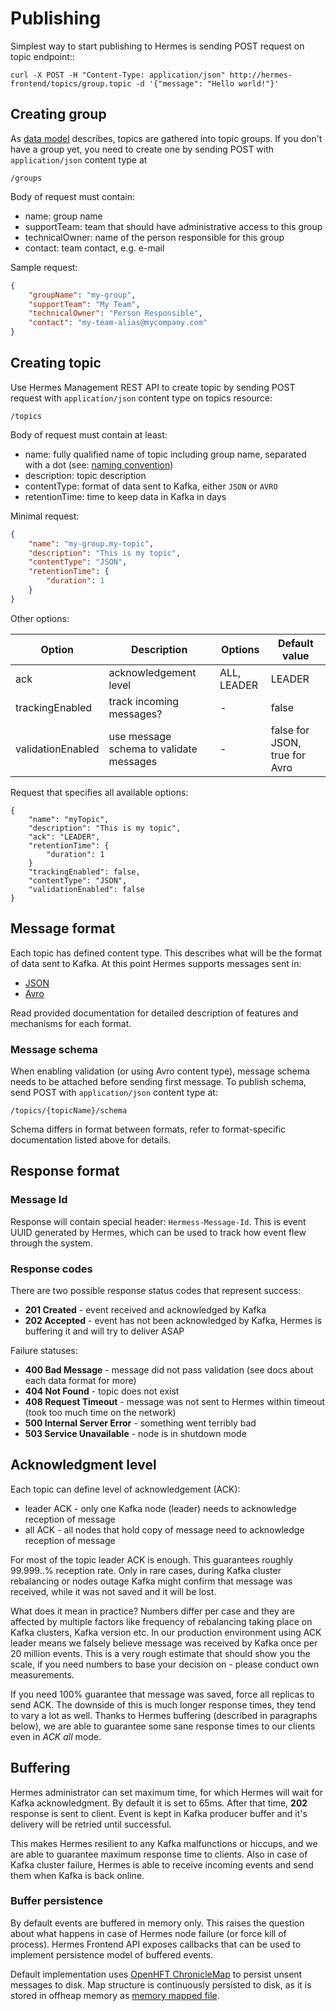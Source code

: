 # Publishing

Simplest way to start publishing to Hermes is sending POST request on topic endpoint::

```
curl -X POST -H "Content-Type: application/json" http://hermes-frontend/topics/group.topic -d '{"message": "Hello world!"}'
```

## Creating group

As [data model](/overview/data-model) describes, topics are gathered into topic groups. If you don't have a group yet,
you need to create one by sending POST with `application/json` content type at

```
/groups
```

Body of request must contain:

* name: group name
* supportTeam: team that should have administrative access to this group
* technicalOwner: name of the person responsible for this group
* contact: team contact, e.g. e-mail

Sample request:

```json
{
    "groupName": "my-group",
    "supportTeam": "My Team",
    "technicalOwner": "Person Responsible",
    "contact": "my-team-alias@mycompany.com"
}
```


## Creating topic

Use Hermes Management REST API to create topic by sending POST request with `application/json` content type
on topics resource:

```
/topics
```

Body of request must contain at least:

* name: fully qualified name of topic including group name, separated with a dot (see: [naming convention](/overview/data-model#naming-convention))
* description: topic description
* contentType: format of data sent to Kafka, either ``JSON`` or ``AVRO``
* retentionTime: time to keep data in Kafka in days

Minimal request:

```json
{
    "name": "my-group.my-topic",
    "description": "This is my topic",
    "contentType": "JSON",
    "retentionTime": {
        "duration": 1
    }
}
```

Other options:

Option            | Description                             | Options     | Default value
---------------   | --------------------------------------- | ----------- | -------------
ack               | acknowledgement level                   | ALL, LEADER | LEADER
trackingEnabled   | track incoming messages?                | -           | false
validationEnabled | use message schema to validate messages | -           | false for JSON, true for Avro

Request that specifies all available options:

```
{
    "name": "myTopic",
    "description": "This is my topic",
    "ack": "LEADER",
    "retentionTime": {
        "duration": 1
    }
    "trackingEnabled": false,
    "contentType": "JSON",
    "validationEnabled": false
}
```


## Message format

Each topic has defined content type. This describes what will be the format of data sent to Kafka.
At this point Hermes supports messages sent in:

* [JSON](publishing-json)
* [Avro](publishing-avro)

Read provided documentation for detailed description of features and mechanisms for each format.

### Message schema

When enabling validation (or using Avro content type), message schema needs to be attached before sending first message.
To publish schema, send POST with `application/json` content type at:

```
/topics/{topicName}/schema
```

Schema differs in format between formats, refer to format-specific documentation listed above for details.

## Response format

### Message Id

Response will contain special header: ``Hermess-Message-Id``. This is event UUID generated by Hermes, which can be
used to track how event flew through the system.

### Response codes

There are two possible response status codes that represent success:

* **201 Created** - event received and acknowledged by Kafka
* **202 Accepted** - event has not been acknowledged by Kafka, Hermes is buffering it and will try to deliver ASAP

Failure statuses:

* **400 Bad Message** - message did not pass validation (see docs about each data format for more)
* **404 Not Found** - topic does not exist
* **408 Request Timeout** - message was not sent to Hermes within timeout (took too much time on the network)
* **500 Internal Server Error** - something went terribly bad
* **503 Service Unavailable** - node is in shutdown mode

## Acknowledgment level

Each topic can define level of acknowledgement (ACK):

* leader ACK - only one Kafka node (leader) needs to acknowledge reception of message
* all ACK - all nodes that hold copy of message need to acknowledge reception of message

For most of the topic leader ACK is enough. This guarantees roughly 99.999..% reception rate. Only in rare cases, during
Kafka cluster rebalancing or nodes outage Kafka might confirm that message was received, while it was not saved and it
will be lost.

What does it mean in practice? Numbers differ per case and they are affected by multiple factors like frequency of
rebalancing taking place on Kafka clusters, Kafka version etc. In our production environment using ACK leader means we falsely
believe message was received by Kafka once per 20 million events. This is a very rough estimate that should show you
the scale, if you need numbers to base your decision on - please conduct own measurements.

If you need 100% guarantee that message was saved, force all replicas to send ACK. The downside of this is much longer
response times, they tend to vary a lot as well. Thanks to Hermes buffering (described in paragraphs below), we are able
to guarantee some sane response times to our clients even in *ACK all* mode.

## Buffering

Hermes administrator can set maximum time, for which Hermes will wait for Kafka acknowledgment. By default it is set to
65ms. After that time, **202** response is sent to client. Event is kept in Kafka producer buffer and it's delivery will
be retried until successful.

This makes Hermes resilient to any Kafka malfunctions or hiccups, and we are able to guarantee maximum response
time to clients. Also in case of Kafka cluster failure, Hermes is able to receive incoming events and send them when
Kafka is back online.

### Buffer persistence

By default events are buffered in memory only. This raises the question about what happens in case of Hermes node failure
(or force kill of process). Hermes Frontend API exposes callbacks that can be used to implement persistence model of
buffered events.

Default implementation uses [OpenHFT ChronicleMap](https://github.com/OpenHFT/Chronicle-Map) to persist unsent messages
to disk. Map structure is continuously persisted to disk, as it is stored in offheap memory as
[memory mapped file](https://en.wikipedia.org/wiki/Memory-mapped_file).
